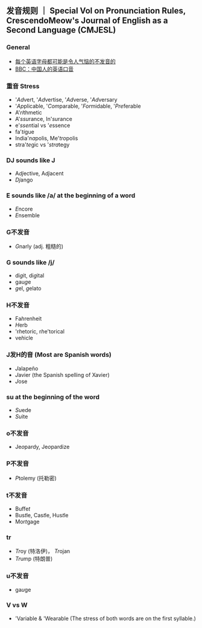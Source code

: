 ## 发音规则 ｜ Special Vol on Pronunciation Rules, CrescendoMeow's Journal of English as a Second Language (CMJESL)

### General

- [每个英语字母都可能是令人气恼的不发音的](https://wap.sciencenet.cn/blog-1557-1343033.html?mobile=1)
- [BBC：中国人的英语口音](https://www.douban.com/group/topic/13750726)

### 重音 Stress
- '*Ad*vert, '*Ad*vertise, '*Ad*verse, '*Ad*versary 
- '*Ap*plicable, '*Com*parable, '*For*midable, '*Pre*ferable
- A'*ri*thmetic
- A'*ssu*rance, In'*su*rance
- e'*ssen*tial vs '*e*ssence
- fa'*ti*gue
- India'*na*polis, Me'*tro*polis
- stra'*te*gic vs '*stra*tegy

### DJ sounds like J
- A*dj*ective, A*dj*acent
- *Dj*ango

### E sounds like /a/ at the beginning of a word
- *E*ncore
- *E*nsemble

### G不发音
- *G*narly (adj. 粗糙的)

### G sounds like /j/
- di*g*it, di*g*ital
- gau*g*e
- *g*el, *g*elato 

### H不发音
- Fa*h*renheit
- *H*erb
- 'r*h*etoric, r*h*e'torical
- ve*h*icle

### J发H的音 (Most are Spanish words)
- *J*alapeño
- *J*avier (the Spanish spelling of Xavier)
- *J*ose

### su at the beginning of the word
- *Su*ede
- *Su*ite

### o不发音
- Je*o*pardy, Je*o*pardize

### P不发音
- *P*tolemy (托勒密)

### t不发音
- Buffe*t*
- Bus*t*le, Cas*t*le, Hus*t*le
- Mor*t*gage

### tr
- *Tr*oy (特洛伊)， *Tr*ojan
- *Tr*ump (特朗普)

### u不发音
- ga*u*ge

### V vs W
- 'Variable & 'Wearable (The stress of both words are on the first syllable.)
